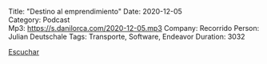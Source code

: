 Title: "Destino al emprendimiento" 
Date: 2020-12-05    
Category: Podcast           
Mp3: https://s.danilorca.com/2020-12-05.mp3
Company: Recorrido
Person: Julian Deutschale
Tags: Transporte, Software, Endeavor
Duration: 3032

<a href="https://s.danilorca.com/2020-12-05.mp3" type="audio/mpeg">
Escuchar
</a>

